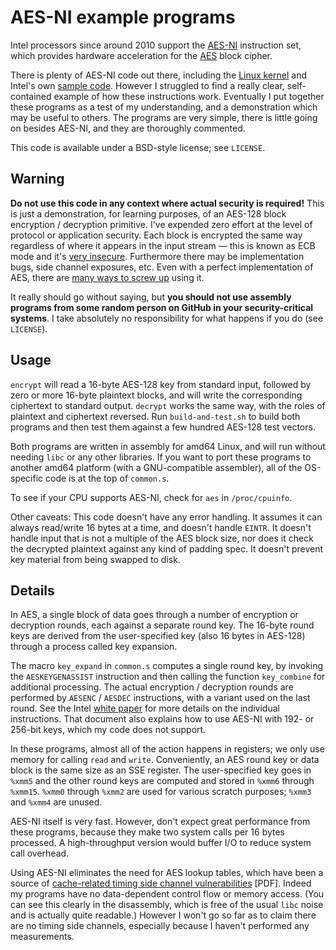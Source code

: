 # AES-NI example programs

Intel processors since around 2010 support the [AES-NI][] instruction set,
which provides hardware acceleration for the [AES][] block cipher.

There is plenty of AES-NI code out there, including the [Linux kernel][] and
Intel's own [sample code][].  However I struggled to find a really clear,
self-contained example of how these instructions work.  Eventually I put
together these programs as a test of my understanding, and a demonstration
which may be useful to others.  The programs are very simple, there is little
going on besides AES-NI, and they are thoroughly commented.

This code is available under a BSD-style license; see `LICENSE`.


## Warning

**Do not use this code in any context where actual security is required!** This
is just a demonstration, for learning purposes, of an AES-128 block encryption
/ decryption primitive.  I've expended zero effort at the level of protocol or
application security.  Each block is encrypted the same way regardless of where
it appears in the input stream — this is known as ECB mode and it's [very
insecure][].  Furthermore there may be implementation bugs, side channel
exposures, etc.  Even with a perfect implementation of AES, there are [many
ways to screw up][] using it.

It really should go without saying, but **you should not use assembly programs
from some random person on GitHub in your security-critical systems**.  I take
absolutely no responsibility for what happens if you do (see `LICENSE`).


## Usage

`encrypt` will read a 16-byte AES-128 key from standard input, followed by zero
or more 16-byte plaintext blocks, and will write the corresponding ciphertext
to standard output.  `decrypt` works the same way, with the roles of plaintext
and ciphertext reversed.  Run `build-and-test.sh` to build both programs and
then test them against a few hundred AES-128 test vectors.

Both programs are written in assembly for amd64 Linux, and will run without
needing `libc` or any other libraries.  If you want to port these programs to
another amd64 platform (with a GNU-compatible assembler), all of the
OS-specific code is at the top of `common.s`.

To see if your CPU supports AES-NI, check for `aes` in `/proc/cpuinfo`.

Other caveats: This code doesn't have any error handling.  It assumes it can
always read/write 16 bytes at a time, and doesn't handle `EINTR`.  It doesn't
handle input that is not a multiple of the AES block size, nor does it check
the decrypted plaintext against any kind of padding spec.  It doesn't prevent
key material from being swapped to disk.


## Details

In AES, a single block of data goes through a number of encryption or
decryption rounds, each against a separate round key.  The 16-byte round keys
are derived from the user-specified key (also 16 bytes in AES-128) through a
process called key expansion.

The macro `key_expand` in `common.s` computes a single round key, by invoking
the `AESKEYGENASSIST` instruction and then calling the function `key_combine`
for additional processing.  The actual encryption / decryption rounds are
performed by `AESENC` / `AESDEC` instructions, with a variant used on the last
round.  See the Intel [white paper][] for more details on the individual
instructions.  That document also explains how to use AES-NI with 192- or
256-bit keys, which my code does not support.

In these programs, almost all of the action happens in registers; we only use
memory for calling `read` and `write`.  Conveniently, an AES round key or data
block is the same size as an SSE register.  The user-specified key goes in
`%xmm5` and the other round keys are computed and stored in `%xmm6` through
`%xmm15`.  `%xmm0` through `%xmm2` are used for various scratch purposes;
`%xmm3` and `%xmm4` are unused.

AES-NI itself is very fast.  However, don't expect great performance from these
programs, because they make two system calls per 16 bytes processed.  A
high-throughput version would buffer I/O to reduce system call overhead.

Using AES-NI eliminates the need for AES lookup tables, which have been a
source of [cache-related timing side channel vulnerabilities][] [PDF].  Indeed
my programs have no data-dependent control flow or memory access.  (You can see
this clearly in the disassembly, which is free of the usual `libc` noise and is
actually quite readable.)  However I won't go so far as to claim there are no
timing side channels, especially because I haven't performed any measurements.


[AES]:           http://en.wikipedia.org/wiki/Advanced_Encryption_Standard
[AES-NI]:        http://software.intel.com/en-us/articles/intel-advanced-encryption-standard-instructions-aes-ni
[Linux kernel]:  http://lxr.linux.no/linux+v3.8.5/arch/x86/crypto/aesni-intel_asm.S
[sample code]:   http://software.intel.com/en-us/articles/download-the-intel-aesni-sample-library
[white paper]:   http://software.intel.com/en-us/articles/intel-advanced-encryption-standard-aes-instructions-set
[very insecure]: http://en.wikipedia.org/wiki/Block_cipher_modes_of_operation#Electronic_codebook_.28ECB.29
[many ways to screw up]: http://chargen.matasano.com/chargen/2009/7/22/if-youre-typing-the-letters-a-e-s-into-your-code-youre-doing.html
[cache-related timing side channel vulnerabilities]: http://tau.ac.il/~tromer/papers/cache-joc-20090619.pdf

